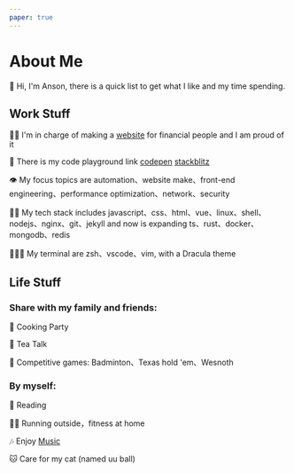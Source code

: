 ```yaml
---
paper: true
---
```


# About Me

🥳 Hi, I'm Anson, there is a quick list to get what I like and my time spending.

## Work Stuff

🧙🏼 I'm in charge of making a [website](https://www.ricequant.com) for financial people and I am proud of it

🧪 There is my code playground link [codepen](https://codepen.io/anson09/pens/public) [stackblitz](https://stackblitz.com/@anson09)

👁 My focus topics are automation、website make、front-end engineering、performance optimization、network、security

💪🏼 My tech stack includes javascript、css、html、vue、linux、shell、nodejs、nginx、git、jekyll and now is expanding ts、rust、docker、mongodb、redis

🧛🏻‍♂️ My terminal are zsh、vscode、vim, with a Dracula theme

## Life Stuff

### Share with my family and friends:

🥘 Cooking Party

🍵 Tea Talk

🤝 Competitive games: Badminton、Texas hold 'em、Wesnoth

### By myself:

📖 Reading

🏃🏻 Running outside，fitness at home

🎶 Enjoy [Music](https://music.163.com/#/playlist?id=488286297)

🐱 Care for my cat (named uu ball)
